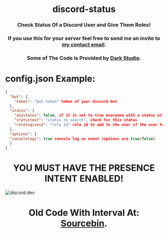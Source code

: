 <h1 align='center'> discord-status</h1>
<h3 align='center'> Check Status Of a Discord User and Give Them Roles!</h3>
<h3 align='center'> If you use this for your server feel free to send me an invite to <a href="mailto:contact@zirobot.xyz">my contact email</a>.</h3>
<h3 align='center'> Some of The Code Is Provided by <a href="https://discord.gg/devs">Dark Studio</a>.</h3>

# config.json Example:
```json
{
  "bot": {
    "token": "bot token" token of your discord bot
  },
  "status": {
    "anystatus": false, if it is set to true everyone with a status will get a role if its set to false everybody with statustext will get a role
    "statustext": "status to search", check for this status
    "roletogiveid": "role id" role id to add to the user if the user had the statustext
  },
  "options": {
  "consolelogs": true console log on event (options are true/false)
  }
}
```

<h1 align='center'> YOU MUST HAVE THE PRESENCE INTENT ENABLED!</h1>

![discord.dev](https://cdn.discordapp.com/attachments/628197645537771530/843545696245252136/unknown.png)
 
<h1 align='center'> Old Code With Interval At: <a href="https://sourceb.in/duAxm5KeDr">Sourcebin</a>.</h1>
